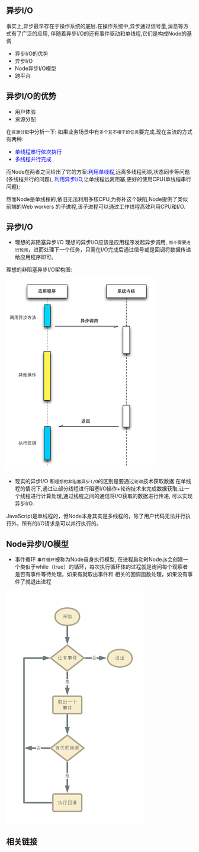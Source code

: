 ## 异步I/O

事实上,异步最早存在于操作系统的底层.在操作系统中,异步通过信号量,消息等方式有了广泛的应用,
伴随着异步I/O的还有事件驱动和单线程,它们是构成Node的基调

* 异步I/O的优势
* 异步I/O
* Node异步I/O模型
* 跨平台

## 异步I/O的优势

* 用户体验
* 资源分配

在`资源分配`中分析一下:
如果业务场景中有`多个互不相干的任务`要完成,现在主流的方式有两种:

* <span style="color:blue">单线程串行依次执行</span>
* <span style="color:blue">多线程并行完成</span>

而Node在两者之间给出了它的方案:<span style="color:blue">利用单线程</span>,远离多线程死锁,状态同步等问题(多线程并行的问题),
<span style="color:blue">利用异步I/O</span>,让单线程远离阻塞,更好的使用CPU(单线程串行问题);

然而Node是单线程的,依旧无法利用多核CPU,为弥补这个缺陷,Node提供了类似前端的Web workers
的子进程,该子进程可以通过工作线程高效利用CPU和I/O.

## 异步I/O

* 理想的非阻塞异步I/O
理想的异步I/O应该是应用程序发起异步调用, `而不需要进行轮询`，进而处理下一个任务，只需在I/O完成后通过信号或是回调将数据传递给应用程序即可。

理想的非阻塞异步I/O架构图:

![理想的异步I-O模型.png](https://github.com/WenNingZhang/learnNode/blob/master/README/picture/理想的异步I-O模型.png?raw=true)

* 现实的异步I/O
和`理想的非阻塞异步I/O`的区别是要通过`轮询`技术获取数据
在单线程的情况下,通过让部分线程进行阻塞I/O操作+轮询技术来完成数据获取,让一个线程进行计算处理,通过线程之间的通信将I/O获取的数据进行传递,
可以实现异步I/O.

JavaScript是单线程的，但Node本身其实是多线程的，除了用户代码无法并行执行外，所有的I/O请求是可以并行执行的。

## Node异步I/O模型

* 事件循环
  `事件循环`被称为Node自身执行模型,
在进程启动时Node.js会创建一个类似于while（true）的循环，每次执行循环体的过程就是询问每个观察者是否有事件等待处理，如果有就取出事件和
相关的回调函数处理，如果没有事件了就退出进程

![理想的异步I-O模型.png](https://github.com/WenNingZhang/learnNode/blob/master/README/picture/事件循环.png?raw=true)


## 相关链接

